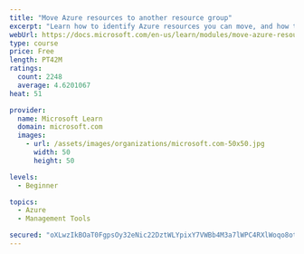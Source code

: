 ```yaml
---
title: "Move Azure resources to another resource group"
excerpt: "Learn how to identify Azure resources you can move, and how to move them to a new resource group."
webUrl: https://docs.microsoft.com/en-us/learn/modules/move-azure-resources-another-resource-group/
type: course
price: Free
length: PT42M
ratings:
  count: 2248
  average: 4.6201067
heat: 51

provider:
  name: Microsoft Learn
  domain: microsoft.com
  images:
    - url: /assets/images/organizations/microsoft.com-50x50.jpg
      width: 50
      height: 50

levels:
  - Beginner

topics:
  - Azure
  - Management Tools

secured: "oXLwzIkBOaT0FgpsOy32eNic22DztWLYpixY7VWBb4M3a7lWPC4RXlWoqo8otHLI+/1sX35uJuVAOutEY0LQ2PIxCZB+FTmjBkKS5NLcFZgUfmloItGEl8gqCJUUh5sQ2CHAND1d/mZN4oxYuwvBuSOx/u+le5YVqSGBw9xQB5ydkrKApiF0q0ZPPj60F9/l96WfZZTx0qUko970LYPzamcMYkmItFhMDClDvwIMDhlY7jhqf8eNY9gVWg6myx9axJkvK4HK5K0EAkC3R9EsSJODdRb8z/3dVrXZDxw5ERQ2hz8kk8QAo3gDyJw7uR3ioNxeAboMLJaYd4brgFnaEap8la9IIT1SxA2XYYMnLRN6Sg21lwmtcdcknXyu2eE+1rY8zA64Xb0WG06kfkSAZj7pzgM8T8tDprREuHnEI5k=;V6R+FcOBpALL5mE3LrAaqQ=="
---
```


